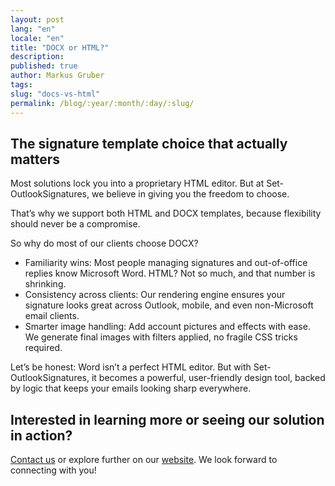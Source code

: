 ```yaml
---
layout: post
lang: "en"
locale: "en"
title: "DOCX or HTML?"
description:
published: true
author: Markus Gruber
tags: 
slug: "docs-vs-html"
permalink: /blog/:year/:month/:day/:slug/
---
```

## The signature template choice that actually matters
Most solutions lock you into a proprietary HTML editor. But at Set-OutlookSignatures, we believe in giving you the freedom to choose.

That’s why we support both HTML and DOCX templates, because flexibility should never be a compromise.

So why do most of our clients choose DOCX?
- Familiarity wins: Most people managing signatures and out-of-office replies know Microsoft Word. HTML? Not so much, and that number is shrinking.
- Consistency across clients: Our rendering engine ensures your signature looks great across Outlook, mobile, and even non-Microsoft email clients.
- Smarter image handling: Add account pictures and effects with ease. We generate final images with filters applied, no fragile CSS tricks required.

Let’s be honest: Word isn’t a perfect HTML editor. But with Set-OutlookSignatures, it becomes a powerful, user-friendly design tool, backed by logic that keeps your emails looking sharp everywhere.

## Interested in learning more or seeing our solution in action?
[Contact us](/contact/) or explore further on our [website](/). We look forward to connecting with you!